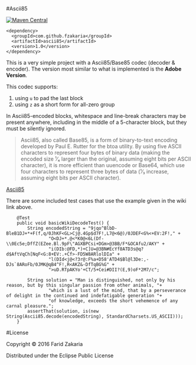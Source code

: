 #Ascii85

[![Maven Central](https://img.shields.io/maven-central/v/com.github.fzakaria/ascii85.svg)]()

```
<dependency>
  <groupId>com.github.fzakaria</groupId>
  <artifactId>ascii85</artifactId>
  <version>1.0</version>
</dependency>
```

This is a very simple project with a Ascii85/Base85 codec (decoder & encoder). The version most similar to what is
implemented is the **Adobe Version**. 

This codec supports:
1. using `u` to pad the last block
2. using `z` as a short form for all-zero group

In Ascii85-encoded blocks, whitespace and line-break characters may be present anywhere, including in the middle of a 5-character block, but they must be silently ignored.

> Ascii85, also called Base85, is a form of binary-to-text encoding developed by Paul E. Rutter for the btoa utility. 
> By using five ASCII characters to represent four bytes of binary data (making the encoded size ¹⁄₄ larger than the original,
>assuming eight bits per ASCII character), it is more efficient than uuencode or Base64, which use four characters
>to represent three bytes of data (¹⁄₃ increase, assuming eight bits per ASCII character).

[Ascii85](https://en.wikipedia.org/wiki/Ascii85)

There are some included test cases that use the example given in the wiki link above.

```
    @Test
    public void basicWikiDecodeTest() {
        String encodedString = "9jqo^BlbD-BleB1DJ+*+F(f,q/0JhKF<GL>Cj@.4Gp$d7F!,L7@<6@)/0JDEF<G%<+EV:2F!," +
                "O<DJ+*.@<*K0@<6L(Df-\\0Ec5e;DffZ(EZee.Bl.9pF\"AGXBPCsi+DGm>@3BB/F*&OCAfu2/AKY" +
                "i(DIb:@FD,*)+C]U=@3BN#EcYf8ATD3s@q?d$AftVqCh[NqF<G:8+EV:.+Cf>-FD5W8ARlolDIa" +
                "l(DId<j@<?3r@:F%a+D58'ATD4$Bl@l3De:,-DJs`8ARoFb/0JMK@qB4^F!,R<AKZ&-DfTqBG%G" +
                ">uD.RTpAKYo'+CT/5+Cei#DII?(E,9)oF*2M7/c";

        String solution = "Man is distinguished, not only by his reason, but by this singular passion from other animals, "+
                "which is a lust of the mind, that by a perseverance of delight in the continued and indefatigable generation "+
                "of knowledge, exceeds the short vehemence of any carnal pleasure.";
        assertThat(solution, is(new String(Ascii85.decode(encodedString), StandardCharsets.US_ASCII)));
    }
```

#License

Copyright © 2016 Farid Zakaria

Distributed under the Eclipse Public License